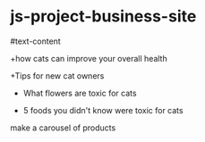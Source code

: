 # js-project-business-site
#text-content

+how cats can improve your overall health

+Tips for new cat owners

+ What flowers are toxic for cats

+ 5 foods you didn't know were toxic for cats

make a carousel of products
